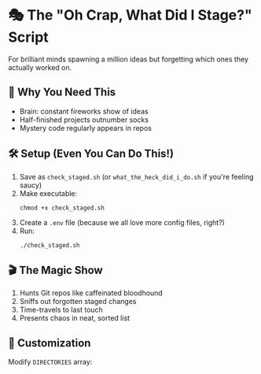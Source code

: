 # 🎭 The "Oh Crap, What Did I Stage?" Script

For brilliant minds spawning a million ideas but forgetting which ones they actually worked on.

## 🧠 Why You Need This

- Brain: constant fireworks show of ideas
- Half-finished projects outnumber socks
- Mystery code regularly appears in repos

## 🛠 Setup (Even You Can Do This!)

1. Save as `check_staged.sh` (or `what_the_heck_did_i_do.sh` if you're feeling saucy)
2. Make executable:
   ```
   chmod +x check_staged.sh
   ```
3. Create a `.env` file (because we all love more config files, right?)
4. Run:
   ```
   ./check_staged.sh
   ```

## 🎬 The Magic Show

1. Hunts Git repos like caffeinated bloodhound
2. Sniffs out forgotten staged changes
3. Time-travels to last touch
4. Presents chaos in neat, sorted list

## 🎨 Customization

Modify `DIRECTORIES` array: